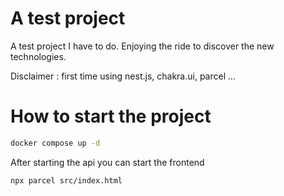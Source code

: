 # A test project 
A test project I have to do. 
Enjoying the ride to discover the new technologies.

Disclaimer : first time using nest.js, chakra.ui, parcel ...

# How to start the project
```bash
docker compose up -d
```
After starting the api you can start the frontend
```bash
npx parcel src/index.html
```